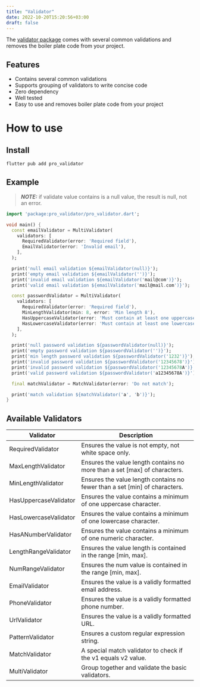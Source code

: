 ```yaml
---
title: "Validator"
date: 2022-10-20T15:20:56+03:00
draft: false
---
```



The [validator package](https://github.com/pro100andrey/validator) comes with several common validations and removes the boiler plate code from your project.

## Features

- Contains several common validations
- Supports grouping of validators to write concise code
- Zero dependency
- Well tested
- Easy to use and removes boiler plate code from your project

# How to use
## Install

```bash
flutter pub add pro_validator
```

## Example

> **_NOTE:_** if validate value contains is a null value, the result is null, not an error.

``` dart
import 'package:pro_validator/pro_validator.dart';

void main() {
  const emailValidator = MultiValidator(
    validators: [
      RequiredValidator(error: 'Required field'),
      EmailValidator(error: 'Invalid email'),
    ],
  );

  print('null email validation ${emailValidator(null)}');
  print('empty email validation ${emailValidator('')}');
  print('invalid email validation ${emailValidator('mail@com')}');
  print('valid email validation ${emailValidator('mail@mail.com')}');

  const passwordValidator = MultiValidator(
    validators: [
      RequiredValidator(error: 'Required field'),
      MinLengthValidator(min: 8, error: 'Min length 8'),
      HasUppercaseValidator(error: 'Must contain at least one uppercase'),
      HasLowercaseValidator(error: 'Must contain at least one lowercase'),
    ],
  );

  print('null password validation ${passwordValidator(null)}');
  print('empty password validation ${passwordValidator('')}');
  print('min length password validation ${passwordValidator('1232')}');
  print('invalid password validation ${passwordValidator('12345678')}');
  print('invalid password validation ${passwordValidator('12345678A')}');
  print('valid password validation ${passwordValidator('a12345678A')}');

  final matchValidator = MatchValidator(error: 'Do not match');

  print('match validation ${matchValidator('a', 'b')}');
}

```

## Available Validators

| Validator | Description |
| - | - |
| RequiredValidator | Ensures the value is not empty, not white space only. |
| MaxLengthValidator | Ensures the value length contains no more than a set [max] of characters. |
| MinLengthValidator | Ensures the value length contains no fewer than a set [min] of characters. |
| HasUppercaseValidator | Ensures the value contains a minimum of one uppercase character. |
| HasLowercaseValidator | Ensures the value contains a minimum of one lowercase character. |
| HasANumberValidator |  Ensures the value contains a minimum of one numeric character. |
| LengthRangeValidator | Ensures the value length is contained in the range [min, max]. |
| NumRangeValidator |  Ensures the num value is contained in the range [min, max]. |
| EmailValidator | Ensures the value is a validly formatted email address. |
| PhoneValidator | Ensures the value is a validly formatted phone number. |
| UrlValidator | Ensures the value is a validly formatted URL. |
| PatternValidator | Ensures a custom regular expression string. |
| MatchValidator | A special match validator to check if the v1 equals v2 value. |
| MultiValidator | Group together and validate the basic validators. |